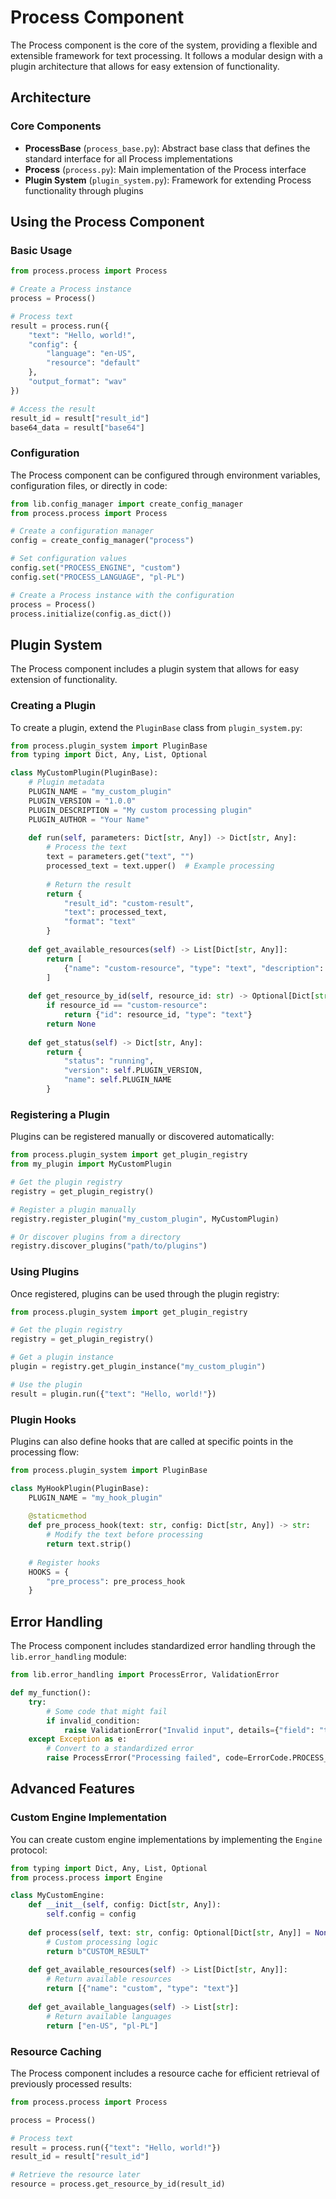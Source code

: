 # Process Component

The Process component is the core of the system, providing a flexible and extensible framework for text processing. It follows a modular design with a plugin architecture that allows for easy extension of functionality.

## Architecture

### Core Components

- **ProcessBase** (`process_base.py`): Abstract base class that defines the standard interface for all Process implementations
- **Process** (`process.py`): Main implementation of the Process interface
- **Plugin System** (`plugin_system.py`): Framework for extending Process functionality through plugins

## Using the Process Component

### Basic Usage

```python
from process.process import Process

# Create a Process instance
process = Process()

# Process text
result = process.run({
    "text": "Hello, world!",
    "config": {
        "language": "en-US",
        "resource": "default"
    },
    "output_format": "wav"
})

# Access the result
result_id = result["result_id"]
base64_data = result["base64"]
```

### Configuration

The Process component can be configured through environment variables, configuration files, or directly in code:

```python
from lib.config_manager import create_config_manager
from process.process import Process

# Create a configuration manager
config = create_config_manager("process")

# Set configuration values
config.set("PROCESS_ENGINE", "custom")
config.set("PROCESS_LANGUAGE", "pl-PL")

# Create a Process instance with the configuration
process = Process()
process.initialize(config.as_dict())
```

## Plugin System

The Process component includes a plugin system that allows for easy extension of functionality.

### Creating a Plugin

To create a plugin, extend the `PluginBase` class from `plugin_system.py`:

```python
from process.plugin_system import PluginBase
from typing import Dict, Any, List, Optional

class MyCustomPlugin(PluginBase):
    # Plugin metadata
    PLUGIN_NAME = "my_custom_plugin"
    PLUGIN_VERSION = "1.0.0"
    PLUGIN_DESCRIPTION = "My custom processing plugin"
    PLUGIN_AUTHOR = "Your Name"
    
    def run(self, parameters: Dict[str, Any]) -> Dict[str, Any]:
        # Process the text
        text = parameters.get("text", "")
        processed_text = text.upper()  # Example processing
        
        # Return the result
        return {
            "result_id": "custom-result",
            "text": processed_text,
            "format": "text"
        }
    
    def get_available_resources(self) -> List[Dict[str, Any]]:
        return [
            {"name": "custom-resource", "type": "text", "description": "Custom text processor"}
        ]
    
    def get_resource_by_id(self, resource_id: str) -> Optional[Dict[str, Any]]:
        if resource_id == "custom-resource":
            return {"id": resource_id, "type": "text"}
        return None
    
    def get_status(self) -> Dict[str, Any]:
        return {
            "status": "running",
            "version": self.PLUGIN_VERSION,
            "name": self.PLUGIN_NAME
        }
```

### Registering a Plugin

Plugins can be registered manually or discovered automatically:

```python
from process.plugin_system import get_plugin_registry
from my_plugin import MyCustomPlugin

# Get the plugin registry
registry = get_plugin_registry()

# Register a plugin manually
registry.register_plugin("my_custom_plugin", MyCustomPlugin)

# Or discover plugins from a directory
registry.discover_plugins("path/to/plugins")
```

### Using Plugins

Once registered, plugins can be used through the plugin registry:

```python
from process.plugin_system import get_plugin_registry

# Get the plugin registry
registry = get_plugin_registry()

# Get a plugin instance
plugin = registry.get_plugin_instance("my_custom_plugin")

# Use the plugin
result = plugin.run({"text": "Hello, world!"})
```

### Plugin Hooks

Plugins can also define hooks that are called at specific points in the processing flow:

```python
from process.plugin_system import PluginBase

class MyHookPlugin(PluginBase):
    PLUGIN_NAME = "my_hook_plugin"
    
    @staticmethod
    def pre_process_hook(text: str, config: Dict[str, Any]) -> str:
        # Modify the text before processing
        return text.strip()
    
    # Register hooks
    HOOKS = {
        "pre_process": pre_process_hook
    }
```

## Error Handling

The Process component includes standardized error handling through the `lib.error_handling` module:

```python
from lib.error_handling import ProcessError, ValidationError

def my_function():
    try:
        # Some code that might fail
        if invalid_condition:
            raise ValidationError("Invalid input", details={"field": "text"})
    except Exception as e:
        # Convert to a standardized error
        raise ProcessError("Processing failed", code=ErrorCode.PROCESS_ENGINE_ERROR, cause=e)
```

## Advanced Features

### Custom Engine Implementation

You can create custom engine implementations by implementing the `Engine` protocol:

```python
from typing import Dict, Any, List, Optional
from process.process import Engine

class MyCustomEngine:
    def __init__(self, config: Dict[str, Any]):
        self.config = config
    
    def process(self, text: str, config: Optional[Dict[str, Any]] = None) -> bytes:
        # Custom processing logic
        return b"CUSTOM_RESULT"
    
    def get_available_resources(self) -> List[Dict[str, Any]]:
        # Return available resources
        return [{"name": "custom", "type": "text"}]
    
    def get_available_languages(self) -> List[str]:
        # Return available languages
        return ["en-US", "pl-PL"]
```

### Resource Caching

The Process component includes a resource cache for efficient retrieval of previously processed results:

```python
from process.process import Process

process = Process()

# Process text
result = process.run({"text": "Hello, world!"})
result_id = result["result_id"]

# Retrieve the resource later
resource = process.get_resource_by_id(result_id)
```
